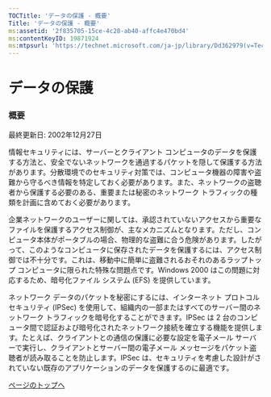 ```yaml
---
TOCTitle: 'データの保護 ‐ 概要'
Title: 'データの保護 ‐ 概要'
ms:assetid: '2f835705-15ce-4c28-ab40-affc4e470bd4'
ms:contentKeyID: 19871924
ms:mtpsurl: 'https://technet.microsoft.com/ja-jp/library/Dd362979(v=TechNet.10)'
---
```


データの保護
============

### 概要

最終更新日: 2002年12月27日

情報セキュリティには、サーバーとクライアント コンピュータのデータを保護する方法と、安全でないネットワークを通過するパケットを隠して保護する方法があります。分散環境でのセキュリティ対策では、コンピュータ機器の障害や盗難から守るべき情報を特定しておく必要があります。また、ネットワークの盗聴者から保護する必要のある、重要または秘密のネットワーク トラフィックの種類を計画に含めておく必要があります。

企業ネットワークのユーザーに関しては、承認されていないアクセスから重要なファイルを保護するアクセス制御が、主なメカニズムとなります。ただし、コンピュータ本体がポータブルの場合、物理的な盗難に合う危険があります。したがって、このようなコンピュータに保存されたデータを保護するには、アクセス制御では不十分です。これは、移動中に簡単に盗難されるおそれのあるラップトップ コンピュータに限られた特殊な問題点です。Windows 2000 はこの問題に対応するため、暗号化ファイル システム (EFS) を提供しています。

ネットワーク データのパケットを秘密にするには、インターネット プロトコル セキュリティ (IPSec) を使用して、組織内の一部またはすべてのサーバー間のネットワーク トラフィックを暗号化することができます。IPSec は 2 台のコンピュータ間で認証および暗号化されたネットワーク接続を確立する機能を提供します。たとえば、クライアントとの通信の保護に必要な設定を電子メール サーバーで実行し、クライアントとサーバー間の電子メール メッセージをパケット盗聴者が読み取ることを防止します。IPSec は、セキュリティを考慮した設計がされていない既存のアプリケーションのデータを保護するのに最適です。

[](#mainsection)[ページのトップへ](#mainsection)
